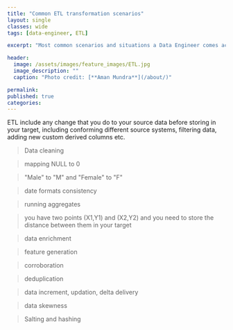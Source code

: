 ```yaml
---
title: "Common ETL transformation scenarios"
layout: single
classes: wide
tags: [data-engineer, ETL]

excerpt: "Most common scenarios and situations a Data Engineer comes across while building data pipelines and working with data"

header:
  image: /assets/images/feature_images/ETL.jpg
  image_description: ""
  caption: "Photo credit: [**Aman Mundra**](/about/)"

permalink:
published: true
categories: 
---
```


ETL include any change that you do to your source data before storing in your target, including conforming different source systems, 
filtering data, adding new custom derived columns etc.

> Data cleaning

> mapping NULL to 0 

> "Male" to "M" and "Female" to "F"

> date formats consistency

> running aggregates

> you have two points (X1,Y1) and (X2,Y2) and you need to store the distance between them in your target

> data enrichment 

> feature generation

> corroboration

> deduplication

> data increment, updation, delta delivery 

> data skewness

> Salting and hashing